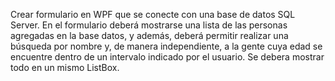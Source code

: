 Crear formulario en WPF que se conecte con una base de datos SQL Server. En el formulario deberá mostrarse una lista de las personas 
agregadas en la base datos, y además, deberá permitir realizar una búsqueda por nombre y, de manera independiente, a la gente cuya edad 
se encuentre dentro de un intervalo indicado por el usuario. Se debera mostrar todo en un mismo ListBox.